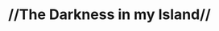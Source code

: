 ---
pid: pt304
title: "//The Darkness in my Island//"
location_transcription: Penn Treaty Park
coordinates: "[-75.12885690782, 39.966003706094]"
zipcode: 
gen_neighborhood: 
neighborhood: 
outside_phl: 
age: 
age_range: 
instagram: 
image_file_name: pt_304.jpg
proposal_transcription: 
topic: Unknown
topic_summary: '0'
type: Other No Form
keywords_other: darkness, island, Puerto Rico
credit: 
image_labels: 
twitter: 
facebook: 
permalink: "/monuments/pt304/"
layout: item-page
---